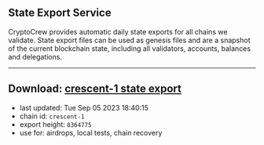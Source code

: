 ## State Export Service
CryptoCrew provides automatic daily state exports for all chains we validate. State export files can be used as genesis files and are a snapshot of the current blockchain state, including all validators, accounts, balances and delegations.

---
**Download: [crescent-1 state export](https://dl.ccvalidators.com/SERVICE/crescent/crescent-1_export_8364775.json)**
---

- last updated: Tue Sep 05 2023 18:40:15
- chain id: `crescent-1`
- export height: `8364775`
- use for: airdrops, local tests, chain recovery
